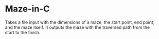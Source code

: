 # Maze-in-C
Takes a file input with the dimensions of a maze, the start point, end point, and the maze itself.  It outputs the maze with the traversed
path from the start to the finish.
